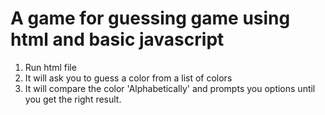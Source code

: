 # A game for guessing game using html and basic javascript

1. Run html file
2. It will ask you to guess a color from a list of colors
3. It will compare the color 'Alphabetically' and prompts you options until you get the right result.